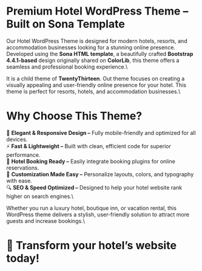 # Premium Hotel WordPress Theme – Built on Sona Template
Our Hotel WordPress Theme is designed for modern hotels, resorts, and accommodation businesses looking for a stunning online presence. Developed using the **Sona HTML template**, a beautifully crafted **Bootstrap 4.4.1-based** design originally shared on **ColorLib**, this theme offers a seamless and professional booking experience.\

It is a child theme of **TwentyThirteen**. Out theme focuses on creating a visually appealing and user-friendly online presence for your hotel. This theme is perfect for resorts, hotels, and accommodation businesses.\

# Why Choose This Theme?
🏨 **Elegant & Responsive Design –** Fully mobile-friendly and optimized for all devices.\
⚡ **Fast & Lightweight –** Built with clean, efficient code for superior performance.\
📅 **Hotel Booking Ready –** Easily integrate booking plugins for online reservations.\
🎨 **Customization Made Easy –** Personalize layouts, colors, and typography with ease.\
🔍 **SEO & Speed Optimized –** Designed to help your hotel website rank higher on search engines.\

Whether you run a luxury hotel, boutique inn, or vacation rental, this WordPress theme delivers a stylish, user-friendly solution to attract more guests and increase bookings.\

# 🚀 Transform your hotel’s website today!
